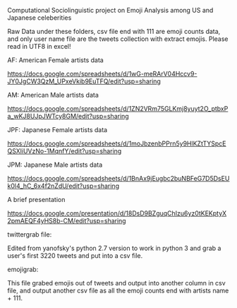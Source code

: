 Computational Sociolinguistic project on Emoji Analysis among US and Japanese celeberities

Raw Data under these folders, csv file end with 111 are emoji counts data, and only user name file are the tweets collection with extract emojis. Please read in UTF8 in excel!

AF: American Female artists data

https://docs.google.com/spreadsheets/d/1wG-meRArV04Hccv9-JY0JgCW3QzM_UPxeVkib9EuTFQ/edit?usp=sharing

AM: American Male artists data

https://docs.google.com/spreadsheets/d/1ZN2VRm75GLKmj8yuyt2O_ptbxPa_wKJ8UJpJWTcy8GM/edit?usp=sharing

JPF: Japanese Female artists data

https://docs.google.com/spreadsheets/d/1moJbzenbPPrn5y9HlKZtTYSpcEQSXliUVzNo-1MqnfY/edit?usp=sharing

JPM: Japanese Male artists data

https://docs.google.com/spreadsheets/d/1BnAx9jEugbc2buNBFeG7D5DsEUk0l4_hC_6x4f2nZdU/edit?usp=sharing

A brief presentation

https://docs.google.com/presentation/d/18DsD9BZguqChIzu6yz0tKEKptyX2pmAEQF4yHS8b-CM/edit?usp=sharing

twittergrab file: 

Edited from yanofsky's python 2.7 version to work in python 3 and grab a user's first 3220 tweets and put into a csv file.

emojigrab:

This file grabed emojis out of tweets and output into another column in csv file, and output another csv file as all the emoji counts end with artists name + 111.
